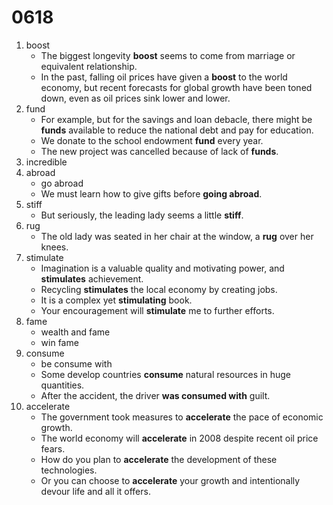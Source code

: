 # 0618

1. boost
   - The biggest longevity **boost** seems to come from marriage or equivalent relationship.
   - In the past, falling oil prices have given a **boost** to the world economy, but recent forecasts for global growth have been toned down, even as oil prices sink lower and lower.
2. fund
   - For example, but for the savings and loan debacle, there might be **funds** available to reduce the national debt and pay for education.
   - We donate to the school endowment **fund** every year.
   - The new project was cancelled because of lack of **funds**.
3. incredible
4. abroad
   - go abroad
   - We must learn how to give gifts before **going abroad**.
5. stiff
   - But seriously, the leading lady seems a little **stiff**.
6. rug
   - The old lady was seated in her chair at the window, a **rug** over her knees.
7. stimulate
   - Imagination is a valuable quality and motivating power, and **stimulates** achievement.
   - Recycling **stimulates** the local economy by creating jobs.
   - It is a complex yet **stimulating** book.
   - Your encouragement will **stimulate** me to further efforts.
8. fame
   - wealth and fame
   - win fame
9. consume
   - be consume with
   - Some develop countries **consume** natural resources in huge quantities.
   - After the accident, the driver **was consumed with** guilt.
10. accelerate
    - The government took measures to **accelerate** the pace of economic growth.
    - The world economy will **accelerate** in 2008 despite recent oil price fears.
    - How do you plan to **accelerate** the development of these technologies.
    - Or you can choose to **accelerate** your growth and intentionally devour life and all it offers.